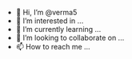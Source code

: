 - 👋 Hi, I’m @verma5
- 👀 I’m interested in ...
- 🌱 I’m currently learning ...
- 💞️ I’m looking to collaborate on ...
- 📫 How to reach me ...

<!---
verma5/verma5 is a ✨ special ✨ repository because its `README.md` (this file) appears on your GitHub profile.
--->
